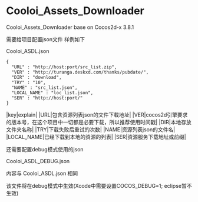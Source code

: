 # Cooloi_Assets_Downloader
Cooloi_Assets_Downloader base on Cocos2d-x 3.8.1

需要给项目配置json文件
样例如下

Cooloi_ASDL.json
```
{
  "URL" : "http://host:port/src_list.zip",
  "VER" : "http://turanga.deskxd.com/thanks/pubdate/",
  "DIR" : "download",
  "TRY" : "10",
  "NAME" : "src_list.json",
  "LOCAL_NAME" : "loc_list.json",
  "SER" : "http://host:port/"
}
```
|key|explain|
|URL|包含资源列表json的文件下载地址|
|VER|cocos2d引擎要求的版本号，在这个项目中一切都是必要下载，所以推荐使用时间戳|
|DIR|本地存放文件夹名称|
|TRY|下载失败后重试的次数|
|NAME|资源列表json的文件名|
|LOCAL_NAME|已经下载到本地的资源的列表|
|SER|资源服务下载地址或前缀|

还需要配置debug模式使用的json

Cooloi_ASDL_DEBUG.json

内容与 Cooloi_ASDL.json 相同

该文件将在debug模式中生效(Xcode中需要设置COCOS_DEBUG=1; eclipse暂不生效)

<!--Cooloi_ASDL.conf-->
<!---->
<!--```-->
<!--# url for Release-->
<!--URL = http://example.com:port/SRC_LIST.zip-->
<!---->
<!--# ver for check-->
<!--VER = http://turanga.deskxd.com/thanks/pubdate/-->
<!---->
<!--# directory's name-->
<!--DIR = download-->
<!---->
<!--# max retry-->
<!--TRY = 10-->
<!---->
<!--# file name to check-->
<!--NAME = SRC_LIST-->
<!---->
<!--# local list file name-->
<!--LOCAL_NAME = LOC_LIST-->
<!---->
<!--# server host with port-->
<!--SER = http://example.com:port/-->
<!--```-->
<!---->
<!--Cooloi_ASDL_DEBUG.conf-->
<!---->
<!--```-->
<!--# url for debug-->
<!--URL = http://example.com:port/SRC_LIST.zip-->
<!---->
<!--# ver for check-->
<!--VER = http://turanga.deskxd.com/thanks/pubdate/-->
<!---->
<!--# directory's name-->
<!--DIR = download-->
<!---->
<!--# max retry-->
<!--TRY = 10-->
<!---->
<!--# file name to check-->
<!--NAME = SRC_LIST-->
<!---->
<!--# local list file name-->
<!--LOCAL_NAME = LOC_LIST-->
<!---->
<!--# server host with port-->
<!--SER = http://example.com:port/-->
<!--```-->
